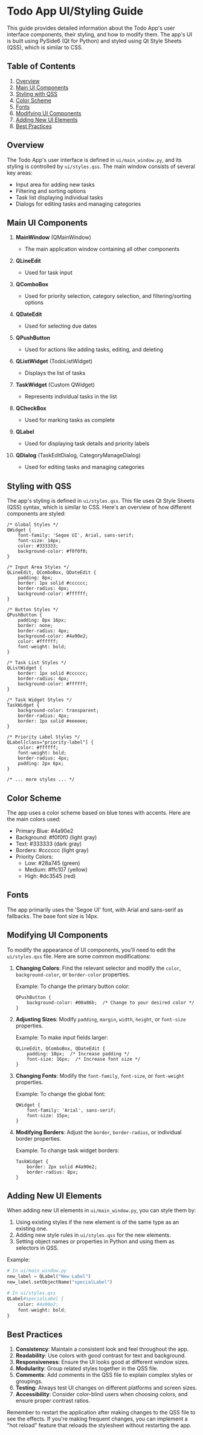 # Todo App UI/Styling Guide

This guide provides detailed information about the Todo App's user interface components, their styling, and how to modify them. The app's UI is built using PySide6 (Qt for Python) and styled using Qt Style Sheets (QSS), which is similar to CSS.

## Table of Contents

1. [Overview](#overview)
2. [Main UI Components](#main-ui-components)
3. [Styling with QSS](#styling-with-qss)
4. [Color Scheme](#color-scheme)
5. [Fonts](#fonts)
6. [Modifying UI Components](#modifying-ui-components)
7. [Adding New UI Elements](#adding-new-ui-elements)
8. [Best Practices](#best-practices)

## Overview

The Todo App's user interface is defined in `ui/main_window.py`, and its styling is controlled by `ui/styles.qss`. The main window consists of several key areas:

- Input area for adding new tasks
- Filtering and sorting options
- Task list displaying individual tasks
- Dialogs for editing tasks and managing categories

## Main UI Components

1. **MainWindow** (QMainWindow)
   - The main application window containing all other components

2. **QLineEdit**
   - Used for task input

3. **QComboBox**
   - Used for priority selection, category selection, and filtering/sorting options

4. **QDateEdit**
   - Used for selecting due dates

5. **QPushButton**
   - Used for actions like adding tasks, editing, and deleting

6. **QListWidget** (TodoListWidget)
   - Displays the list of tasks

7. **TaskWidget** (Custom QWidget)
   - Represents individual tasks in the list

8. **QCheckBox**
   - Used for marking tasks as complete

9. **QLabel**
   - Used for displaying task details and priority labels

10. **QDialog** (TaskEditDialog, CategoryManageDialog)
    - Used for editing tasks and managing categories

## Styling with QSS

The app's styling is defined in `ui/styles.qss`. This file uses Qt Style Sheets (QSS) syntax, which is similar to CSS. Here's an overview of how different components are styled:

```qss
/* Global Styles */
QWidget {
    font-family: 'Segoe UI', Arial, sans-serif;
    font-size: 14px;
    color: #333333;
    background-color: #f0f0f0;
}

/* Input Area Styles */
QLineEdit, QComboBox, QDateEdit {
    padding: 8px;
    border: 1px solid #cccccc;
    border-radius: 4px;
    background-color: #ffffff;
}

/* Button Styles */
QPushButton {
    padding: 8px 16px;
    border: none;
    border-radius: 4px;
    background-color: #4a90e2;
    color: #ffffff;
    font-weight: bold;
}

/* Task List Styles */
QListWidget {
    border: 1px solid #cccccc;
    border-radius: 4px;
    background-color: #ffffff;
}

/* Task Widget Styles */
TaskWidget {
    background-color: transparent;
    border-radius: 4px;
    border: 1px solid #eeeeee;
}

/* Priority Label Styles */
QLabel[class="priority-label"] {
    color: #ffffff;
    font-weight: bold;
    border-radius: 4px;
    padding: 2px 6px;
}

/* ... more styles ... */
```

## Color Scheme

The app uses a color scheme based on blue tones with accents. Here are the main colors used:

- Primary Blue: #4a90e2
- Background: #f0f0f0 (light gray)
- Text: #333333 (dark gray)
- Borders: #cccccc (light gray)
- Priority Colors:
  - Low: #28a745 (green)
  - Medium: #ffc107 (yellow)
  - High: #dc3545 (red)

## Fonts

The app primarily uses the 'Segoe UI' font, with Arial and sans-serif as fallbacks. The base font size is 14px.

## Modifying UI Components

To modify the appearance of UI components, you'll need to edit the `ui/styles.qss` file. Here are some common modifications:

1. **Changing Colors**:
   Find the relevant selector and modify the `color`, `background-color`, or `border-color` properties.

   Example: To change the primary button color:
   ```qss
   QPushButton {
       background-color: #00a86b;  /* Change to your desired color */
   }
   ```

2. **Adjusting Sizes**:
   Modify `padding`, `margin`, `width`, `height`, or `font-size` properties.

   Example: To make input fields larger:
   ```qss
   QLineEdit, QComboBox, QDateEdit {
       padding: 10px;  /* Increase padding */
       font-size: 16px;  /* Increase font size */
   }
   ```

3. **Changing Fonts**:
   Modify the `font-family`, `font-size`, or `font-weight` properties.

   Example: To change the global font:
   ```qss
   QWidget {
       font-family: 'Arial', sans-serif;
       font-size: 15px;
   }
   ```

4. **Modifying Borders**:
   Adjust the `border`, `border-radius`, or individual border properties.

   Example: To change task widget borders:
   ```qss
   TaskWidget {
       border: 2px solid #4a90e2;
       border-radius: 8px;
   }
   ```

## Adding New UI Elements

When adding new UI elements in `ui/main_window.py`, you can style them by:

1. Using existing styles if the new element is of the same type as an existing one.
2. Adding new style rules in `ui/styles.qss` for the new elements.
3. Setting object names or properties in Python and using them as selectors in QSS.

Example:
```python
# In ui/main_window.py
new_label = QLabel("New Label")
new_label.setObjectName("specialLabel")

# In ui/styles.qss
QLabel#specialLabel {
    color: #4a90e2;
    font-weight: bold;
}
```

## Best Practices

1. **Consistency**: Maintain a consistent look and feel throughout the app.
2. **Readability**: Use colors with good contrast for text and background.
3. **Responsiveness**: Ensure the UI looks good at different window sizes.
4. **Modularity**: Group related styles together in the QSS file.
5. **Comments**: Add comments in the QSS file to explain complex styles or groupings.
6. **Testing**: Always test UI changes on different platforms and screen sizes.
7. **Accessibility**: Consider color-blind users when choosing colors, and ensure proper contrast ratios.

Remember to restart the application after making changes to the QSS file to see the effects. If you're making frequent changes, you can implement a "hot reload" feature that reloads the stylesheet without restarting the app.